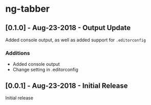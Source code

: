 # ng-tabber

## [0.1.0] - Aug-23-2018 - Output Update

Added console output, as well as added support for `.editorconfig`

### Additions

-   Added console output
-   Change setting in .editorconfig

## [0.0.1] - Aug-23-2018 - Initial Release

Initial release

